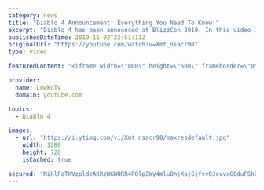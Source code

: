 ```yaml
---
category: news
title: "Diablo 4 Announcement: Everything You Need To Know!"
excerpt: "Diablo 4 has been announced at BlizzCon 2019. In this video I go over everything you need to know about this upcoming Blizzard Entertainment game."
publishedDateTime: 2019-11-02T22:51:11Z
originalUrl: "https://youtube.com/watch?v=Xmt_nsacr98"
type: video

featuredContent: "<iframe width=\"800\" height=\"500\" frameborder=\"0\" src=\"https://www.youtube.com/embed/Xmt_nsacr98\" allow=\"accelerometer; autoplay; encrypted-media; gyroscope; picture-in-picture\" allowfullscreen></iframe>"

provider:
  name: LowkoTV
  domain: youtube.com

topics:
  - Diablo 4

images:
  - url: "https://i.ytimg.com/vi/Xmt_nsacr98/maxresdefault.jpg"
    width: 1280
    height: 720
    isCached: true

secured: "MiklFoTKVzpldzAKRzWGWORR4POlpZWy4mluOhjXajSjfvvOJevvxG0duFSh0Qbu80xFAbNRCPC/DNQPumLEr3GyQkdxPnQo+yZifQ6k+GMB+D88UzOQZdrK+OKMs3unU3OdBleONKwv/AB8yk4CjbmBhRFd/o5qPINNsxJOK6eb+DxY58uZh+ATTkOmqlbE3EoK11RTVxcXAWhlbFXgAIssmd4hVNLteY12EktgGHQ20D6J8/69IHj9/rKVq/l2JI9gZOJxjjB7LP2GKgJr+yEFtFW090l8DsOP3YCgdSXKSSaaAW/WeUiCn/oyHQ7lKgYEfyR/lpzWMk1A0smPAqjGnUva9xNGQnhSgbvm2ZxUjfXGvVpUQ1lpRWAEd3tHPBNTBcNfkXpJm42akbF9s5Qr+68ID4QkYNuG1ZF3yfE1MaKqLZkCzaKEAJd3XmQW;7gWFG8u9rhO57B5htmPkZw=="
---
```


